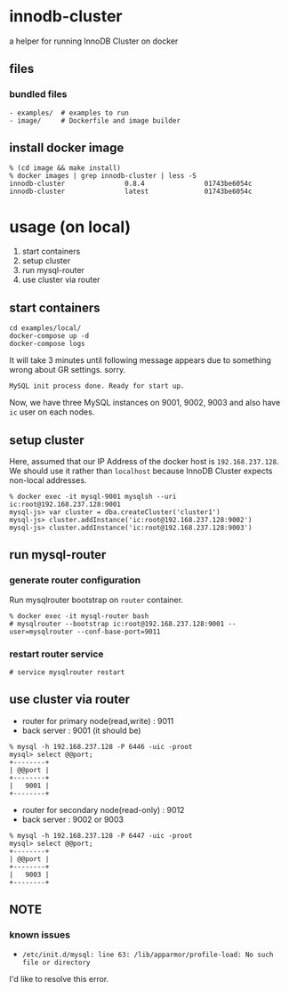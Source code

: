 # innodb-cluster

a helper for running InnoDB Cluster on docker

## files

### bundled files

```
- examples/  # examples to run
- image/     # Dockerfile and image builder
```

## install docker image

```shell
% (cd image && make install)
% docker images | grep innodb-cluster | less -S
innodb-cluster               0.8.4               01743be6054c
innodb-cluster               latest              01743be6054c
```

# usage (on local)

1. start containers
2. setup cluster
3. run mysql-router
4. use cluster via router

## start containers

```shell
cd examples/local/
docker-compose up -d
docker-compose logs
```

It will take 3 minutes until following message appears
due to something wrong about GR settings. sorry.

```shell
MySQL init process done. Ready for start up.
```

Now, we have three MySQL instances on 9001, 9002, 9003 and also have `ic` user on each nodes.

## setup cluster

Here, assumed that our IP Address of the docker host is `192.168.237.128`.
We should use it rather than `localhost` because InnoDB Cluster expects non-local addresses.

```shell
% docker exec -it mysql-9001 mysqlsh --uri ic:root@192.168.237.128:9001
mysql-js> var cluster = dba.createCluster('cluster1')
mysql-js> cluster.addInstance('ic:root@192.168.237.128:9002')
mysql-js> cluster.addInstance('ic:root@192.168.237.128:9003')
```

## run mysql-router

### generate router configuration

Run mysqlrouter bootstrap on `router` container.

```shell
% docker exec -it mysql-router bash
# mysqlrouter --bootstrap ic:root@192.168.237.128:9001 --user=mysqlrouter --conf-base-port=9011
```

### restart router service

```shell
# service mysqlrouter restart
```

## use cluster via router

- router for primary node(read,write) : 9011
- back server : 9001 (it should be)

```shell
% mysql -h 192.168.237.128 -P 6446 -uic -proot
mysql> select @@port;
+--------+
| @@port |
+--------+
|   9001 |
+--------+
```

- router for secondary node(read-only) : 9012
- back server : 9002 or 9003

```shell
% mysql -h 192.168.237.128 -P 6447 -uic -proot
mysql> select @@port;
+--------+
| @@port |
+--------+
|   9003 |
+--------+
```

## NOTE

### known issues

- `/etc/init.d/mysql: line 63: /lib/apparmor/profile-load: No such file or directory`

I'd like to resolve this error.


